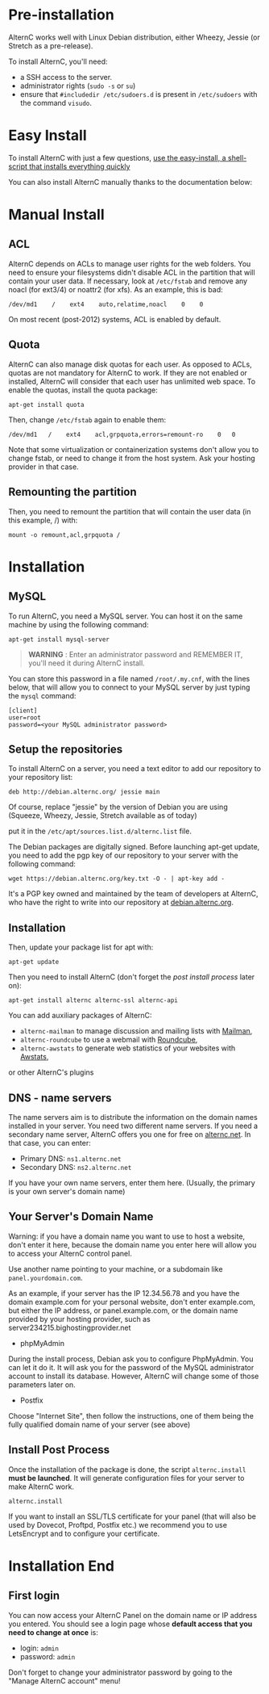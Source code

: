 
Pre-installation
================

AlternC works well with Linux Debian distribution, either Wheezy, Jessie (or Stretch as a pre-release).

To install AlternC, you'll need:

* a SSH access to the server.
* administrator rights (`sudo -s` or `su`)
* ensure that `#includedir /etc/sudoers.d` is present in `/etc/sudoers` with the command `visudo`.

Easy Install
============

To install AlternC with just a few questions, [use the easy-install, a shell-script that installs everything quickly](https://github.com/AlternC/easy-install)

You can also install AlternC manually thanks to the documentation below:

Manual Install
==============

ACL
---

AlternC depends on ACLs to manage user rights for the web folders. You need to ensure your filesystems didn't disable ACL in the partition that will contain your user data. If necessary, look at `/etc/fstab` and remove any noacl (for ext3/4) or noattr2 (for xfs). As an example, this is bad:

```
/dev/md1    /    ext4    auto,relatime,noacl    0    0
```

On most recent (post-2012) systems, ACL is enabled by default.

Quota
-----

AlternC can also manage disk quotas for each user. As opposed to ACLs, quotas are not mandatory for AlternC to work. If they are not enabled or installed, AlternC will consider that each user has unlimited web space. To enable the quotas, install the quota package: 

```
apt-get install quota
```

Then, change `/etc/fstab` again to enable them:

```
/dev/md1   /    ext4    acl,grpquota,errors=remount-ro    0   0
```

Note that some virtualization or containerization systems don't allow you to change fstab, or need to change it from the host system. Ask your hosting provider in that case.

Remounting the partition
------------------------

Then, you need to remount the partition that will contain the user data (in this example, /) with:

```
mount -o remount,acl,grpquota /
```


Installation
============

MySQL
-----

To run AlternC, you need a MySQL server. You can host it on the same machine by using the following command:

```
apt-get install mysql-server
```

> **WARNING** : Enter an administrator password and REMEMBER IT, you'll need it during AlternC install.

You can store this password in a file named `/root/.my.cnf`, with the lines below, that will allow you to connect to your MySQL server by just typing the `mysql` command: 

```
[client]
user=root
password=<your MySQL administrator password>
```


Setup the repositories
----------------------

To install AlternC on a server, you need a text editor to add our repository to your repository list: 

```
deb http://debian.alternc.org/ jessie main
```

Of course, replace "jessie" by the version of Debian you are using (Squeeze, Wheezy, Jessie, Stretch available as of today)

put it in the `/etc/apt/sources.list.d/alternc.list` file.

The Debian packages are digitally signed. Before launching apt-get update, you need to add the pgp key of our repository to your server with the following command:

```
wget https://debian.alternc.org/key.txt -O - | apt-key add -
```

It's a PGP key owned and maintained by the team of developers at AlternC, who have the right to write into our repository at [debian.alternc.org](https://debian.alternc.org).


Installation
------------

Then, update your package list for apt with:

```
apt-get update
```

Then you need to install AlternC (don't forget the  *post install process* later on):

```
apt-get install alternc alternc-ssl alternc-api
```

You can add auxiliary packages of AlternC:

* `alternc-mailman` to manage discussion and mailing lists with [Mailman](http://www.gnu.org/software/mailman/),
* `alternc-roundcube` to use a webmail with [Roundcube](https://roundcube.net/),
* `alternc-awstats` to generate web statistics of your websites with [Awstats](http://www.awstats.org/),

or other AlternC's plugins

DNS - name servers
------------------

The name servers aim is to distribute the information on the domain names installed in your server. You need two different name servers. If you need a secondary name server, AlternC offers you one for free on [alternc.net](https://alternc.net). In that case, you can enter:

* Primary DNS: `ns1.alternc.net`
* Secondary DNS: `ns2.alternc.net`

If you have your own name servers, enter them here. (Usually, the primary is your own server's domain name)

Your Server's Domain Name
-------------------------

Warning: if you have a domain name you want to use to host a website, don't enter it here, because the domain name you enter here will allow you to access your AlternC control panel. 

Use another name pointing to your machine, or a subdomain like `panel.yourdomain.com`.

As an example, if your server has the IP 12.34.56.78 and you have the domain example.com for your personal website, don't enter example.com, but either the IP address, or panel.example.com, or the domain name provided by your hosting provider, such as server234215.bighostingprovider.net

* phpMyAdmin

During the install process, Debian ask you to configure PhpMyAdmin. You can let it do it. It will ask you for the password of the MySQL administrator account to install its database. However, AlternC will change some of those parameters later on.

* Postfix

Choose "Internet Site", then follow the instructions, one of them being the fully qualified domain name of your server (see above)

Install Post Process
--------------------

Once the installation of the package is done, the script `alternc.install` **must be launched**. It will generate configuration files for your server to make AlternC work.

```
alternc.install
```

If you want to install an SSL/TLS certificate for your panel (that will also be used by Dovecot, Proftpd, Postfix etc.) we recommend you to use LetsEncrypt and to configure your certificate.


Installation End
================

First login
-----------

You can now access your AlternC Panel on the domain name or IP address you entered. You should see a login page whose **default access that you need to change at once** is: 

* login: `admin`
* password: `admin`

Don't forget to change your administrator password by going to the "Manage AlternC account" menu!

